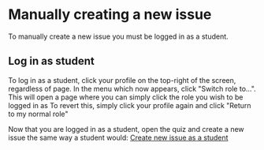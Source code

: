 # Manually creating a new issue
To manually create a new issue you must be logged in as a student.

## Log in as student
To log in as a student, click your profile on the top-right of the screen, regardless of page.
In the menu which now appears, click "Switch role to...". This will open a page where you can simply click the role you wish to be logged in as
To revert this, simply click your profile again and click "Return to my normal role"

Now that you are logged in as a student, open the quiz and create a new issue the same way a student would:
[Create new issue as a student](https://github.com/KQMATH/moodle-local_qtracker/wiki/Creating-a-issue)